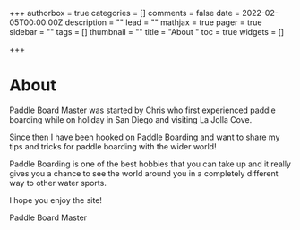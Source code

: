 +++
authorbox = true
categories = []
comments = false
date = 2022-02-05T00:00:00Z
description = ""
lead = ""
mathjax = true
pager = true
sidebar = ""
tags = []
thumbnail = ""
title = "About "
toc = true
widgets = []

+++
# About

Paddle Board Master was started by Chris who first experienced paddle boarding while on holiday in San Diego and visiting La Jolla Cove.

Since then I have been hooked on Paddle Boarding and want to share my tips and tricks for paddle boarding with the wider world!

Paddle Boarding is one of the best hobbies that you can take up and it really gives you a chance to see the world around you in a completely different way to other water sports.

I hope you enjoy the site!

Paddle Board Master